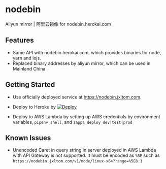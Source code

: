 # nodebin

Aliyun mirror | 阿里云镜像 for nodebin.herokai.com

## Features

- Same API with nodebin.herokai.com, which provides binaries for node, yarn and iojs.
- Replaced binary addresses by aliyun mirror, which can be used in Mainland China

## Getting Started

- Use officially deployed service at https://nodebin.jxltom.com.

- Deploy to Heroku by [![Deploy](https://www.herokucdn.com/deploy/button.svg)](https://heroku.com/deploy?template=https://github.com/jxltom/nodebin)

- Deploy to AWS Lambda by setting up AWS credentials by environment variables, ```pipenv shell```, and ```zappa deploy dev|test|prod```

## Known Issues

- Unencoded Caret in query string in server deployed in AWS Lambda with API Gateway is not supported. It must be encoded as ```%5E``` such as ```https://nodebin.jxltom.com/v1/node/linux-x64?range=%5E8.1```
